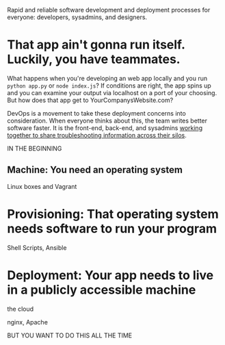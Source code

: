 Rapid and reliable software development and deployment processes for everyone: developers, sysadmins, and designers.

That app ain't gonna run itself. Luckily, you have teammates.
==========================================================================

What happens when you're developing an web app locally and you run `python app.py` or `node index.js`? If conditions are right, the app spins up and you can examine your output via localhost on a port of your choosing. But how does that app get to YourCompanysWebsite.com? 

DevOps is a movement to take these deployment concerns into consideration. When everyone thinks about this, the team writes better software faster. It is the front-end, back-end, and sysadmins [working together to share troubleshooting information across  their silos](http://www.drdobbs.com/architecture-and-design/what-exactly-is-devops/240009147).

IN THE BEGINNING

Machine: You need an operating system
-------------------------------------

Linux boxes and Vagrant

Provisioning: That operating system needs software to run your program
======================================================================

Shell Scripts, Ansible

Deployment: Your app needs to live in a publicly accessible machine
===================================================================

the cloud

nginx, Apache

BUT YOU WANT TO DO THIS ALL THE TIME



